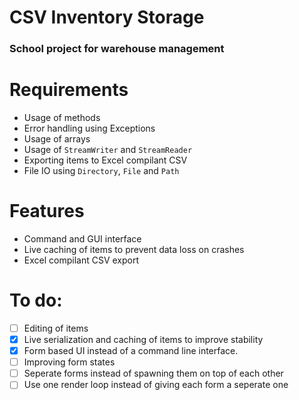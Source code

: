 # CSV Inventory Storage
### School project for warehouse management

# Requirements
- Usage of methods
- Error handling using Exceptions
- Usage of arrays
- Usage of `StreamWriter` and `StreamReader`
- Exporting items to Excel compilant CSV
- File IO using `Directory`, `File` and `Path`

# Features
- Command and GUI interface
- Live caching of items to prevent data loss on crashes
- Excel compilant CSV export

# To do:
- [ ] Editing of items
- [x] Live serialization and caching of items to improve stability
- [x] Form based UI instead of a command line interface.
- [ ] Improving form states
- [ ] Seperate forms instead of spawning them on top of each other
- [ ] Use one render loop instead of giving each form a seperate one
